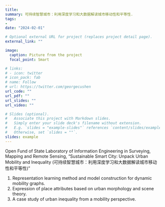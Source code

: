 ```yaml
---
title: 
summary: 可持续智慧城市：利用深度学习和大数据解读城市移动性和平等性.
tags:
- 
date: "2024-02-01"

# Optional external URL for project (replaces project detail page).
external_link: ""

image:
  caption: Picture from the project
  focal_point: Smart

# links:
# - icon: twitter
# icon_pack: fab
# name: Follow
# url: https://twitter.com/georgecushen
url_code: ""
url_pdf: ""
url_slides: ""
url_video: ""

# Slides (optional).
#   Associate this project with Markdown slides.
#   Simply enter your slide deck's filename without extension.
#   E.g. `slides = "example-slides"` references `content/slides/example-slides.md`.
#   Otherwise, set `slides = ""`.
slides: example
---
```


Open Fund of State Laboratory of Information Engineering in Surveying, Mapping and Remote Sensing, “Sustainable Smart City: Unpack Urban Mobility and Inequality (可持续智慧城市：利用深度学习和大数据解读城市移动性和平等性)” 
1. Representation learning method and model construction for dynamic mobility graphs.
2. Expression of place attributes based on urban morphology and scene theory.
3. A case study of urban inequality from a mobility perspective.




